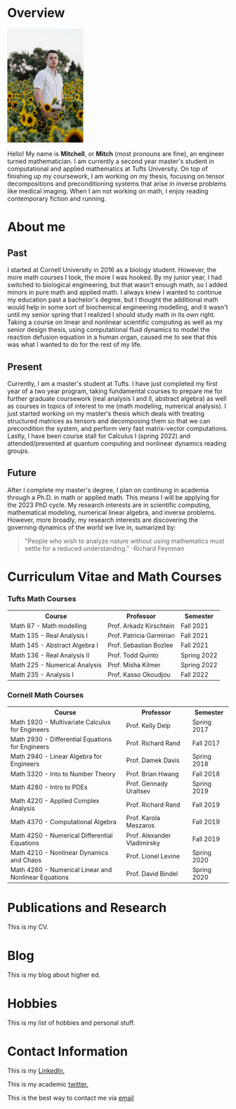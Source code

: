 <html lang="en-US">
<head>
<title>M.T. Scott (academic portfolio)</title>
<style>
th, td {
  border-style: none;
}
</style>
</head>
<body>
<h1>Overview</h1>
<img src="ProfessionalHeadshot.jpg" alt="Headshot" style="width:172.8px;height:259.2px;" style="text-align:center;">
<p>Hello! My name is <b>Mitchell</b>, or <b>Mitch</b> (most pronouns are fine), an engineer turned mathematician. I am currently a second year master's student in computational and applied mathematics at Tufts University. On top of finishing up my coursework, I am working on my thesis, focusing on tensor decompositions and preconditioning systems that arise in inverse problems like medical imaging. When I am not working on math, I enjoy reading contemporary fiction and running.</p>
<h1>About me</h1>
<h2>Past</h2>
<p> I started at Cornell University in 2016 as a biology student. However, the more math courses I took, the more I was hooked. By my junior year, I had switched to biological engineering, but that wasn't enough math, so I added minors in pure math and applied math. I always knew I wanted to continue my education past a bachelor's degree, but I thought the additional math would help in some sort of biochemical engineering modelling, and it wasn't until my senior spring that I realized I should study math in its own right. Taking a course on linear and nonlinear scientific computing as well as my senior design thesis, using computational fluid dynamics to model the reaction defusion equation in a human organ, caused me to see that this was what I wanted to do for the rest of my life.  </p>
<h2>Present</h2>
<p> Currently, I am a master's student at Tufts. I have just completed my first year of a two year program, taking fundamental courses to prepare me for further graduate coursework (real analysis I and II, abstract algebra) as well as courses in topics of interest to me (math modeling, numerical analysis). I just started working on my master's thesis which deals with treating structured matrices as tensors and decomposing them so that we can precondition the system, and perform very fast matrix-vector computations. Lastly, I have been course stall for Calculus I (spring 2022) and attended/presented at quantum computing and nonlinear dynamics reading groups.</p>
<h2>Future</h2>
<p>After I complete my master's degree, I plan on continung in academia through a Ph.D. in math or applied math. This means I will be applying for the 2023 PhD cycle. My research interests are in scientific computing, mathematical modeling, numerical linear algebra, and inverse problems. However, more broadly, my research interests are discovering the governing dynamics of the world we live in, sumarized by:</p>
<blockquote cite="www.feynman.com">
"People who wish to analyze nature without using mathematics must settle for a reduced understanding." -Richard Feynman 
</blockquote>

<h1>Curriculum Vitae and Math Courses</h1>
<h3>Tufts Math Courses </h3>
<table>
  <tr>
    <th>Course</th>
    <th>Professor</th>
    <th>Semester</th>
  </tr>
  <tr>
    <td>Math 87 - Math modelling</td>
    <td>Prof. Arkadz Kirschtein</td>
    <td>Fall 2021</td>
  </tr>
  <tr>
    <td>Math 135 - Real Analysis I</td>
    <td>Prof. Patricia Garmirian</td>
    <td>Fall 2021</td>
  </tr>
  <tr>
    <td>Math 145 - Abstract Algebra I</td>
    <td>Prof. Sebastian Bozlee</td>
    <td>Fall 2021</td>
  </tr>
  <tr>
    <td>Math 136 - Real Analysis II</td>
    <td>Prof. Todd Quinto</td>
    <td>Spring 2022</td>
  </tr>
  <tr>
    <td>Math 225 - Numerical Analysis</td>
    <td>Prof. Misha Kilmer</td>
    <td>Spring 2022</td>
  </tr>
  <tr>
    <td>Math 235 - Analysis I</td>
    <td>Prof. Kasso Okoudjou</td>
    <td>Fall 2022</td>
  </tr>
</table>
<h3> Cornell Math Courses</h3>
<table>
  <tr>
    <th>Course</th>
    <th>Professor</th>
    <th>Semester</th>
  </tr>
  <tr>
    <td>Math 1920 - Multivariate Calculus for Engineers</td>
    <td>Prof. Kelly Delp</td>
    <td>Spring 2017</td>
  </tr>
  <tr>
    <td>Math 2930 - Differential Equations for Engineers</td>
    <td>Prof. Richard Rand</td>
    <td>Fall 2017</td>
  </tr>
  <tr>
    <td>Math 2940 - Linear Algebra for Engineers</td>
    <td>Prof. Damek Davis</td>
    <td>Spring 2018</td>
  </tr>
  <tr>
    <td>Math 3320 - Into to Number Theory</td>
    <td>Prof. Brian Hwang</td>
    <td>Fall 2018</td>
  </tr>
  <tr>
    <td>Math  4280 - Intro to PDEs</td>
    <td>Prof. Gennady Uraltsev</td>
    <td>Spring 2019</td>
  </tr>
  <tr>
    <td>Math  4220 - Applied Complex Analysis</td>
    <td>Prof. Richard Rand</td>
    <td>Fall 2019</td>
  </tr>
  <tr>
    <td>Math  4370 - Computational Algebra</td>
    <td>Prof. Karola Meszaros</td>
    <td>Fall 2019</td>
  </tr>
  <tr>
    <td>Math 4250 - Numerical Differential Equations</td>
    <td>Prof. Alexander Vladimirsky</td>
    <td>Fall 2019</td>
  </tr>
  <tr>
    <td>Math 4210 - Nonlinear Dynamics and Chaos</td>
    <td>Prof. Lionel Levine</td>
    <td>Spring 2020</td>
  </tr>
  <tr>
    <td>Math 4260 - Numerical Linear and Nonlinear Equations</td>
    <td>Prof. David Bindel</td>
    <td>Spring 2020</td>
  </tr>
</table>
<h1>Publications and Research</h1>
<p>This is my CV.</p>
<h1>Blog</h1>
<p>This is my blog about higher ed.</p>
<h1>Hobbies</h1>
<p>This is my list of hobbies and personal stuff.</p>
<h1>Contact Information</h1>
<p> This is my 
<a href="https://www.linkedin.com/in/mitchell-t-scott/" target="_blank"> LinkedIn.</a></p>
<p> This is my academic
<a href="https://twitter.com/mitchmatician" target="_blank"> twitter.</a></p>
<p> This is the best way to contact me via <a href="mailto:mitchell.scott@tufts.edu">email</a></p>
</body>
</html>
